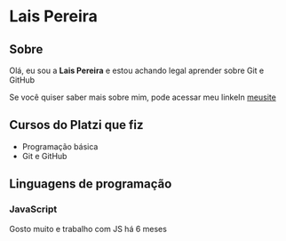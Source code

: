 # Lais Pereira

## Sobre

Olá, eu sou a **Lais Pereira** e estou achando legal aprender sobre Git e GitHub

Se você quiser saber mais sobre mim, pode acessar meu linkeIn [meusite](https://www.linkedin.com/in/laisgpereira/)

## Cursos do Platzi que fiz

- Programação básica
- Git e GitHub

## Linguagens de programação

### JavaScript

Gosto muito e trabalho com JS há 6 meses